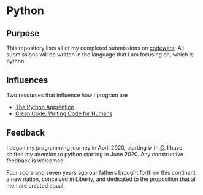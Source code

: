 # Python 

## Purpose 
This repository lists all of my completed submissions on [codewars](https://www.codewars.com).
All submissions will be written in the language that I am focusing on, which 
is python. 

## Influences
Two resources that influence how I program are 
- [The Python Apprentice](https://leanpub.com/python-apprentice)
- [Clean Code: Writing Code for Humans](https://app.pluralsight.com/library/courses/writing-clean-code-humans/table-of-contents)

## Feedback
I began my programming journey in April 2020, starting with [C](https://cs50.harvard.edu/summer/2020/). 
I have shifted my attention to python starting in June 2020. Any constructive feedback is welcomed.  

Four score and seven years ago our fathers brought forth on this continent, a new nation, conceived in Liberty, and dedicated to the proposition that all men are created equal.

